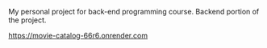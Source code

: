 My personal project for back-end programming course. Backend portion of the project.

https://movie-catalog-66r6.onrender.com
